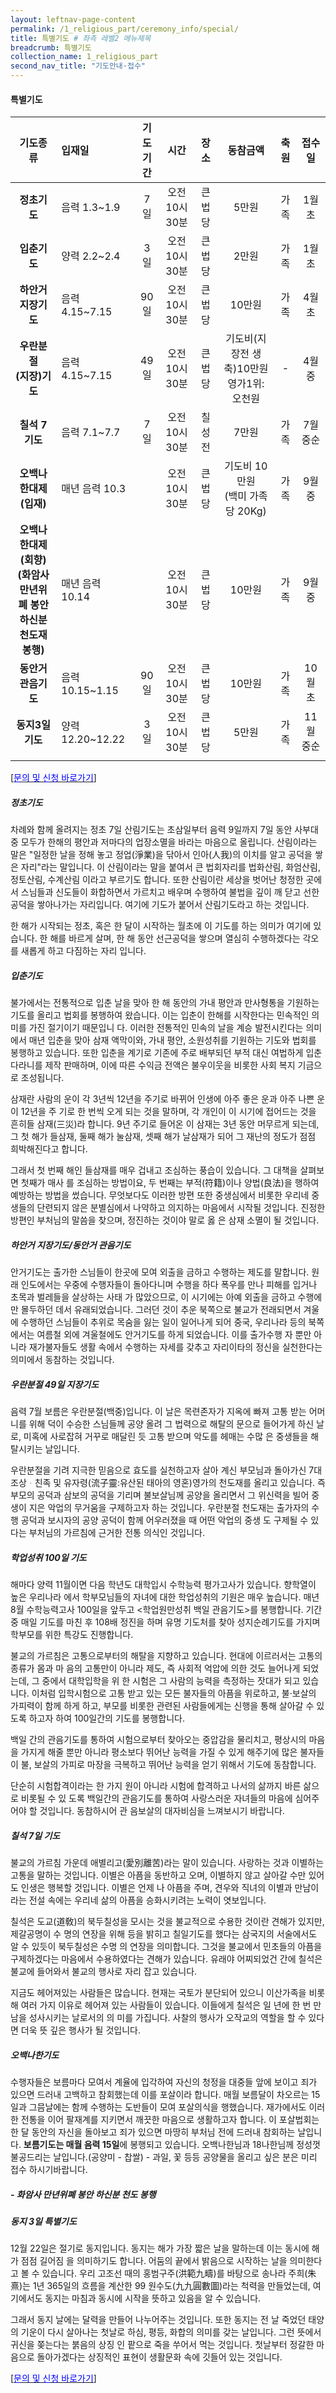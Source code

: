 ```yaml
---
layout: leftnav-page-content
permalink: /1_religious_part/ceremony_info/special/
title: 특별기도 # 좌측 레벨2 메뉴제목
breadcrumb: 특별기도
collection_name: 1_religious_part
second_nav_title: "기도안내·접수" 
---
```



#### **특별기도**

|기도종류   |입재일     |기도<br>기간   |시간   |장소   |동참금액   |축원   |접수일|
|:-:|:-|:-:|:-:|:-:|:-:|:-:|:-:|
|**정초기도**|음력 1.3~1.9|7일|오전 10시 30분|큰법당|5만원|가족|1월 초|
|**입춘기도**|양력 2.2~2.4|3일|오전 10시 30분|큰법당|2만원|가족|1월 초|
|**하안거지장기도**|음력 4.15~7.15|90일|오전 10시 30분|큰법당|10만원|가족|4월 초|
|**우란분절<br>(지장)기도**|음력 4.15~7.15|49일|오전 10시 30분|큰법당|기도비(지장전 생축)10만원 <br> 영가1위: 오천원|-|4월 중|
|**칠석 7기도**|음력 7.1~7.7|7일|오전 10시 30분|칠성전|7만원|가족|7월 중순|
|**오백나한대제<br>(입재)**|매년 음력 10.3||오전 10시 30분|큰법당|기도비 10만원 <br> (백미 가족당 20Kg)|가족|9월 중|
|**오백나한대제<br>(회향)<br>(화암사 만년위폐 봉안하신분 <br> 천도재 봉행)**|매년 음력 10.14||오전 10시 30분|큰법당|10만원|가족|9월 중|
|**동안거관음기도**|음력 10.15~1.15|90일|오전 10시 30분|큰법당|10만원|가족|10월 초|
|**동지3일기도**|양력 12.20~12.22|3일|오전 10시 30분|큰법당|5만원|가족|11월 중순|
|||||||||


[[<span style="color:blue">문의 및 신청 바로가기</span>] ](/1_0_templeNews/questions/)


##### **정초기도**
차례와 함께 올려지는 정초 7일 산림기도는 초삼일부터 음력 9일까지 7일 동안 사부대중 모두가 한해의 평안과 저마다의 업장소멸을 바라는 마음으로 올립니다. 산림이라는 말은 "일정한 날을 정해 놓고 정업(淨業)을 닦아서 인아(人我)의 이치를 알고 공덕을 쌓은 자리"라는 말입니다. 이 산림이라는 말을 붙여서 큰 법회자리를 법화산림, 화엄산림, 정토산림, 수계산림 이라고 부르기도 합니다. 또한 산림이란 세상을 벗어난 청정한 곳에서 스님들과 신도들이 화합하면서 가르치고 배우며 수행하여 불법을 깊이 깨 닫고 선한 공덕을 쌓아나가는 자리입니다. 여기에 기도가 붙어서 산림기도라고 하는 것입니다.

한 해가 시작되는 정초, 혹은 한 달이 시작하는 월초에 이 기도를 하는 의미가 여기에 있습니다. 한 해를 바르게 살며, 한 해 동안 선근공덕을 쌓으며 열심히 수행하겠다는 각오를 새롭게 하고 다짐하는 자리 입니다.

##### **입춘기도**
불가에서는 전통적으로 입춘 날을 맞아 한 해 동안의 가내 평안과 만사형통을 기원하는 기도를 올리고 법회를 봉행하여 왔습니다. 이는 입춘이 한해를 시작한다는 민속적인 의미를 가진 절기이기 때문입니 다. 이러한 전통적인 민속의 날을 계승 발전시킨다는 의미에서 매년 입춘을 맞아 삼재 액막이와, 가내 평안, 소원성취를 기원하는 기도와 법회를 봉행하고 있습니다. 또한 입춘을 계기로 기존에 주로 배부되던 부적 대신 여법하게 입춘다라니를 제작 판매하며, 이에 따른 수익금 전액은 불우이웃을 비롯한 사회 복지 기금으로 조성됩니다.

삼재란 사람의 운이 각 3년씩 12년을 주기로 바뀌어 인생에 아주 좋은 운과 아주 나쁜 운이 12년을 주 기로 한 번씩 오게 되는 것을 말하며, 각 개인이 이 시기에 접어드는 것을 흔히들 삼재(三災)라 합니다. 9년 주기로 들어온 이 삼재는 3년 동안 머무르게 되는데, 그 첫 해가 들삼재, 둘째 해가 눌삼재, 셋째 해가 날삼재가 되어 그 재난의 정도가 점점 희박해진다고 합니다.

그래서 첫 번째 해인 들삼재를 매우 겁내고 조심하는 풍습이 있습니다. 그 대책을 살펴보면 첫째가 매사 를 조심하는 방법이요, 두 번째는 부적(符籍)이나 양법(良法)을 행하여 예방하는 방법을 썼습니다. 무엇보다도 이러한 방편 또한 중생심에서 비롯한 우리네 중생들의 단련되지 않은 분별심에서 나약하고 의지하는 마음에서 시작될 것입니다. 진정한 방편인 부처님의 말씀을 찾으며, 정진하는 것이야 말로 옳 은 삼재 소멸이 될 것입니다.

##### **하안거 지장기도/동안거 관음기도**
안거기도는 출가한 스님들이 한곳에 모여 외출을 금하고 수행하는 제도를 말합니다. 원래 인도에서는 우중에 수행자들이 돌아다니며 수행을 하다 폭우를 만나 피해를 입거나 초목과 벌레들을 살상하는 사태 가 많았으므로, 이 시기에는 아예 외출을 금하고 수행에만 몰두하던 데서 유래되었습니다. 그러던 것이 추운 북쪽으로 불교가 전래되면서 겨울에 수행하던 스님들이 추위로 목숨을 잃는 일이 일어나게 되어 중국, 우리나라 등의 북쪽에서는 여름철 외에 겨울철에도 안거기도를 하게 되었습니다. 이를 출가수행 자 뿐만 아니라 재가불자들도 생활 속에서 수행하는 자세를 갖추고 자리이타의 정신을 실천한다는 의미에서 동참하는 것입니다.

##### **우란분절 49일 지장기도**
음력 7월 보름은 우란분절(백중)입니다. 이 날은 목련존자가 지옥에 빠져 고통 받는 어머니를 위해 덕이 수승한 스님들께 공양 올려 그 법력으로 해탈의 문으로 들어가게 하신 날로, 미혹에 사로잡혀 거꾸로 매달린 듯 고통 받으며 악도를 헤매는 수많 은 중생들을 해탈시키는 날입니다.

우란분절을 기려 지극한 믿음으로 효도를 실천하고자 살아 계신 부모님과 돌아가신 7대 조상ᆞ친족 및 유자령(流子靈:유산된 태아의 영혼)영가의 천도재를 올리고 있습니다. 즉 부모의 공덕과 삼보의 공덕을 기리며 불보살님께 공양을 올리면서 그 위신력을 빌어 중생이 지은 악업의 무거움을 구제하고자 하는 것입니다. 우란분절 천도재는 출가자의 수행 공덕과 보시자의 공양 공덕이 함께 어우러졌을 때 어떤 악업의 중생 도 구제될 수 있다는 부처님의 가르침에 근거한 전통 의식인 것입니다.

##### **학업성취 100일 기도**
해마다 양력 11월이면 다음 학년도 대학입시 수학능력 평가고사가 있습니다. 향학열이 높은 우리나라 에서 학부모님들의 자녀에 대한 학업성취의 기원은 매우 높습니다. 매년 8월 수학능력고사 100일을 앞두고 <학업원만성취 백일 관음기도>를 봉행합니다. 기간 중 매일 기도를 마친 후 108배 정진을 하며 유명 기도처를 찾아 성지순례기도를 가지며 학부모를 위한 특강도 진행합니다.

불교의 가르침은 고통으로부터의 해탈을 지향하고 있습니다. 현대에 이르러서는 고통의 종류가 몸과 마 음의 고통만이 아니라 제도, 즉 사회적 억압에 의한 것도 늘어나게 되었는데, 그 중에서 대학입학을 위 한 시험은 그 사람의 능력을 측정하는 잣대가 되고 있습니다. 이처럼 입학시험으로 고통 받고 있는 모든 불자들의 아픔을 위로하고, 불·보살의 가피력이 함께 하게 하고, 부모를 비롯한 관련된 사람들에게는 신행을 통해 살아갈 수 있도록 하고자 하여 100일간의 기도를 봉행합니다.

백일 간의 관음기도를 통하여 시험으로부터 찾아오는 중압감을 물리치고, 평상시의 마음을 가지게 해줄 뿐만 아니라 평소보다 뛰어난 능력을 가질 수 있게 해주기에 많은 불자들이 불, 보살의 가피로 마장을 극복하고 뛰어난 능력을 얻기 위해서 기도에 동참합니다.

단순히 시험합격이라는 한 가지 원이 아니라 시험에 합격하고 나서의 삶까지 바른 삶으로 비롯될 수 있 도록 백일간의 관음기도를 통하여 사랑스러운 자녀들의 마음에 심어주어야 할 것입니다. 동참하시어 관 음보살의 대자비심을 느껴보시기 바랍니다.

##### **칠석 7일 기도**
불교의 가르침 가운데 애별리고(愛別離苦)라는 말이 있습니다. 사랑하는 것과 이별하는 고통을 말하는 것입니다.
이별은 아픔을 동반하고 오며, 이별하지 않고 살아갈 수만 있어도 인생은 행복할 것입니다. 이별은 언제 나 아픔을 주며, 견우와 직녀의 이별과 만남이라는 전설 속에는 우리네 삶의 아픔을 승화시키려는 노력이 엿보입니다.

칠석은 도교(道敎)의 북두칠성을 모시는 것을 불교적으로 수용한 것이란 견해가 있지만, 제갈공명이 수 명의 연장을 위해 등을 밝히고 칠일기도를 했다는 삼국지의 서술에서도 알 수 있듯이 북두칠성은 수명 의 연장을 의미합니다. 그것을 불교에서 민초들의 아픔을 구제하겠다는 마음에서 수용하였다는 견해가 있습니다. 유래야 어찌되었건 간에 칠석은 불교에 들어와서 불교의 행사로 자리 잡고 있습니다.

지금도 헤어져있는 사람들은 많습니다. 현재는 국토가 분단되어 있으니 이산가족을 비롯해 여러 가지 이유로 헤어져 있는 사람들이 있습니다. 이들에게 칠석은 일 년에 한 번 만남을 성사시키는 날로서의 의 미를 가집니다.
사찰의 행사가 오작교의 역할을 할 수 있다면 더욱 뜻 깊은 행사가 될 것입니다.

##### **오백나한기도**
수행자들은 보름마다 모여서 계율에 입각하여 자신의 청정을 대중들 앞에 보이고 죄가 있으면 드러내 고백하고 참회했는데 이를 포살이라 합니다. 매월 보름달이 차오르는 15일과 그믐날에는 함께 수행하는 도반들이 모여 포살의식을 행했습니다. 재가에서도 이러한 전통을 이어 팔재계를 지키면서 깨끗한 마음으로 생활하고자 합니다. 이 포살법회는 한 달 동안의 자신을 돌아보고 죄가 있으면 마땅히 부처님 전에 드러내 참회하는 날입니다. **보름기도는 매월 음력 15일**에 봉행되고 있습니다. 오백나한님과 18나한님께 정성껏 불공드리는 날입니다.(공양미 - 찹쌀) - 과일, 꽃 등등 공양물을 올리고 싶은 분은 미리 접수 하시기바랍니다.
##### - 화암사 만년위폐 봉안 하신분 천도 봉행

##### **동지 3일 특별기도**
12월 22일은 절기로 동지입니다. 동지는 해가 가장 짧은 날을 말하는데 이는 동시에 해가 점점 길어짐 을 의미하기도 합니다. 어둠의 끝에서 밝음으로 시작하는 날을 의미한다고 볼 수 있습니다. 우리 고조선 때의 홍범구주(洪範九疇)를 바탕으로 송나라 주희(朱熹)는 1년 365일의 흐름을 계산한 99 원수도(九九圓數圖)라는 척력을 만들었는데, 여기에서도 동지는 마침과 동시에 시작을 뜻하고 있음을 알 수 있습니다.

그래서 동지 날에는 달력을 만들어 나누어주는 것입니다. 또한 동지는 전 날 죽었던 태양의 기운이 다시 살아나는 첫날로 하심, 평등, 화합의 의미를 갖는 날입니다. 그런 뜻에서 귀신을 쫒는다는 붉음의 상징 인 팥으로 죽을 쑤어서 먹는 것입니다. 첫날부터 정갈한 마음으로 돌아가겠다는 상징적인 표현이 생활문화 속에 깃들어 있는 것입니다.

[[<span style="color:blue">문의 및 신청 바로가기</span>] ](/1_0_templeNews/questions/)
